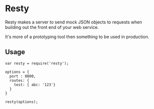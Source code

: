 # Resty

Resty makes a server to send mock JSON objects to requests when building out the front end of your web service.

It's more of a prototyping tool then something to be used in production. 

## Usage

````
var resty = require('resty');

options = {
  port : 8000,
  routes: {
    test: { abc: '123'}
  }
}

resty(options);
````
